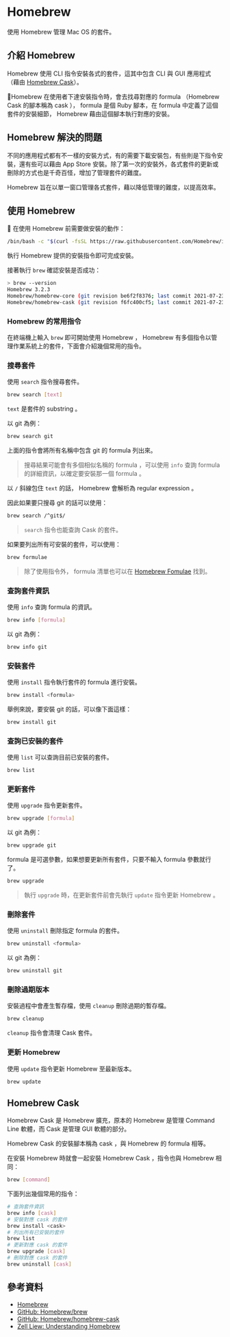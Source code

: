 # Homebrew

使用 Homebrew 管理 Mac OS 的套件。

## 介紹 Homebrew

Homebrew 使用 CLI 指令安裝各式的套件，這其中包含 CLI 與 GUI 應用程式（藉由 [Homebrew Cask](https://github.com/Homebrew/homebrew-cask)）。

Homebrew 在使用者下達安裝指令時，會去找尋對應的 formula （Homebrew Cask 的腳本稱為 cask ）， formula 是個 Ruby 腳本，在 formula 中定義了這個套件的安裝細節， Homebrew 藉由這個腳本執行對應的安裝。

## Homebrew 解決的問題

不同的應用程式都有不一樣的安裝方式，有的需要下載安裝包，有些則是下指令安裝，還有些可以藉由 App Store 安裝。除了第一次的安裝外，各式套件的更新或刪除的方式也是千奇百怪，增加了管理套件的難度。

Homebrew 旨在以單一窗口管理各式套件，藉以降低管理的難度，以提高效率。

## 使用 Homebrew

 在使用 Homebrew 前需要做安裝的動作：

```bash
/bin/bash -c "$(curl -fsSL https://raw.githubusercontent.com/Homebrew/install/master/install.sh)"
```

執行 Homebrew 提供的安裝指令即可完成安裝。

接著執行 `brew` 確認安裝是否成功：

```bash
> brew --version
Homebrew 3.2.3
Homebrew/homebrew-core (git revision be6f2f8376; last commit 2021-07-23)
Homebrew/homebrew-cask (git revision f6fc400cf5; last commit 2021-07-23)
```

### Homebrew 的常用指令

在終端機上輸入 `brew` 即可開始使用 Homebrew ， Homebrew 有多個指令以管理作業系統上的套件，下面會介紹幾個常用的指令。

### 搜尋套件

使用 `search` 指令搜尋套件。

```sh
brew search [text]
```

`text` 是套件的 substring 。

以 git 為例：

```sh
brew search git
```

上面的指令會將所有名稱中包含 git 的 formula 列出來。

> 搜尋結果可能會有多個相似名稱的 formula ，可以使用 `info` 查詢 formula 的詳細資訊，以確定要安裝那一個 formula 。

以 `/` 斜線包住 `text` 的話， Homebrew 會解析為 regular expression 。

因此如果要只搜尋 git 的話可以使用：

```sh
brew search /^git$/
```

> `search` 指令也能查詢 Cask 的套件。

如果要列出所有可安裝的套件，可以使用：

```bash
brew formulae
```

> 除了使用指令外， formula 清單也可以在 [Homebrew Fomulae](https://formulae.brew.sh/formula/) 找到。

### 查詢套件資訊

使用 `info` 查詢 formula 的資訊。

```sh
brew info [formula]
```

以 git 為例：

```sh
brew info git
```

### 安裝套件

使用 `install` 指令執行套件的 formula 進行安裝。

```sh
brew install <formula>
```

舉例來說，要安裝 git 的話，可以像下面這樣：

```sh
brew install git
```

### 查詢已安裝的套件

使用 `list` 可以查詢目前已安裝的套件。

```sh
brew list
```

### 更新套件

使用 `upgrade` 指令更新套件。

```sh
brew upgrade [formula]
```

以 git 為例：

```sh
brew upgrade git
```

formula 是可選參數，如果想要更新所有套件，只要不輸入 formula 參數就行了。

```sh
brew upgrade
```

> 執行 `upgrade` 時，在更新套件前會先執行 `update` 指令更新 Homebrew 。

### 刪除套件

使用 `uninstall` 刪除指定 formula 的套件。

```sh
brew uninstall <formula>
```

以 git 為例：

```sh
brew uninstall git
```

### 刪除過期版本

安裝過程中會產生暫存檔，使用 `cleanup` 刪除過期的暫存檔。

```sh
brew cleanup
```

`cleanup` 指令會清理 Cask 套件。

### 更新 Homebrew

使用 `update` 指令更新 Homebrew 至最新版本。

```sh
brew update
```

## Homebrew Cask

Homebrew Cask 是 Homebrew 擴充，原本的 Homebrew 是管理 Command Line 軟體，而 Cask 是管理 GUI 軟體的部分。

Homebrew Cask 的安裝腳本稱為 cask ，與 Homebrew 的 formula 相等。

在安裝 Homebrew 時就會一起安裝 Homebrew Cask ，指令也與 Homebrew 相同：

```sh
brew [command]
```

下面列出幾個常用的指令：

```sh
# 查詢套件資訊
brew info [cask]
# 安裝對應 cask 的套件
brew install <cask>
# 列出所有已安裝的套件
brew list
# 更新對應 cask 的套件
brew upgrade [cask]
# 刪除對應 cask 的套件
brew uninstall [cask]
```

## 參考資料

- [Homebrew](https://brew.sh/)
- [GitHub: Homebrew/brew](https://github.com/Homebrew/brew)
- [GitHub: Homebrew/homebrew-cask](https://github.com/Homebrew/homebrew-cask)
- [Zell Liew: Understanding Homebrew](https://zellwk.com/blog/homebrew/)
